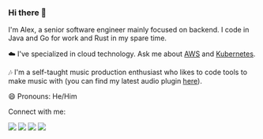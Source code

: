### Hi there 👋

I'm Alex, a senior software engineer mainly focused on backend. I code in Java and Go for work and Rust in my spare time.  

☁️ I've specialized in cloud technology. Ask me about [AWS](https://www.credly.com/badges/e089009d-ed19-4048-a3e3-eda4c816d7ea/public_url) and [Kubernetes](https://www.credly.com/badges/42309c07-f199-41a8-870c-db135b38bb24/public_url).

🎶 I'm a self-taught music production enthusiast who likes to code tools to make music with (you can find my latest audio plugin [here](https://pumpstation-plugin.com/)).  

😄 Pronouns: He/Him

Connect with me:
<p>
<a href="https://www.alexliesenfeld.com"><img src="https://img.shields.io/badge/-Website-3423A6?style=flat&logo=Google-Chrome&logoColor=white"/></a>
<a href="https://linkedin.com/in/alexander-liesenfeld"><img src="https://img.shields.io/badge/-LinkedIn-0077B5?style=flat&logo=Linkedin&logoColor=white"/></a>
<a href="mailto:alexander.liesenfeld@outlook.com"><img src="https://img.shields.io/badge/-Email-D14836?style=flat&logo=mail.ru&logoColor=white"/></a>
<a href="https://soundcloud.com/lx47"><img src="https://img.shields.io/badge/-SoundCloud-E4405F?style=flat&logo=SoundCloud&logoColor=white"/></a>
<!--<a href="https://dev.to/alexliesenfeld"><img src="https://img.shields.io/badge/-Blog-1877F2?style=flat&logo=dev.to&logoColor=white"/></a>-->
</p>

